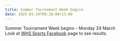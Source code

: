 ```yaml
---
title: Summer Tournament Week begins
date: 2025-03-24T09:18:00+13:00
---
```

Summer Tournament Week begins - Monday 24 March  
Look at [WHS Sports Facebook](https://www.facebook.com/profile.php?id=100063727052628) page to see results.
